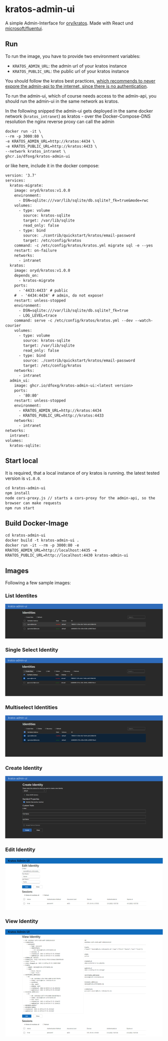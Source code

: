 # kratos-admin-ui

A simple Admin-Interface for [ory/kratos](https://www.ory.sh/kratos/docs/). Made with React und [microsoft/fluentui](https://react.fluentui.dev/).

## Run

To run the image, you have to provide two environment variables:
- `KRATOS_ADMIN_URL`: the admin url of your kratos instance
- `KRATOS_PUBLIC_URL`: the public url of your kratos instance

You should follow the kratos best practices, [which recommends to never expore the admin-api to the internet, since there is no authentication](https://www.ory.sh/docs/kratos/guides/production#admin-api).

To run the admin-ui, which of course needs access to the admin-api, you should run the admin-ui in the same network as kratos.

In the following snipped the admin-ui gets deployed in the same docker network (`kratos_intranet`) as kratos - over the Docker-Compose-DNS resolution the nginx reverse proxy can call the admin

```
docker run -it \
--rm -p 3000:80 \
-e KRATOS_ADMIN_URL=http://kratos:4434 \
-e KRATOS_PUBLIC_URL=http://kratos:4433 \
--network kratos_intranet \
ghcr.io/dfoxg/kratos-admin-ui
```

or like here, include it in the docker compose:

```
version: '3.7'
services:
  kratos-migrate:
    image: oryd/kratos:v1.0.0
    environment:
      - DSN=sqlite:///var/lib/sqlite/db.sqlite?_fk=true&mode=rwc
    volumes:
      - type: volume
        source: kratos-sqlite
        target: /var/lib/sqlite
        read_only: false
      - type: bind
        source: ./contrib/quickstart/kratos/email-password
        target: /etc/config/kratos
    command: -c /etc/config/kratos/kratos.yml migrate sql -e --yes
    restart: on-failure
    networks:
      - intranet
  kratos:
    image: oryd/kratos:v1.0.0
    depends_on:
      - kratos-migrate
    ports:
      - '4433:4433' # public
    #  - '4434:4434' # admin, do not expose!
    restart: unless-stopped
    environment:
      - DSN=sqlite:///var/lib/sqlite/db.sqlite?_fk=true
      - LOG_LEVEL=trace
    command: serve -c /etc/config/kratos/kratos.yml --dev --watch-courier
    volumes:
      - type: volume
        source: kratos-sqlite
        target: /var/lib/sqlite
        read_only: false
      - type: bind
        source: ./contrib/quickstart/kratos/email-password
        target: /etc/config/kratos
    networks:
      - intranet
  admin_ui:
    image: ghcr.io/dfoxg/kratos-admin-ui:<latest version>
    ports:
      - '80:80'
    restart: unless-stopped
    environment:
      - KRATOS_ADMIN_URL=http://kratos:4434
      - KRATOS_PUBLIC_URL=http://kratos:4433
    networks:
      - intranet
networks:
  intranet:
volumes:
  kratos-sqlite:
```

## Start local

It is required, that a local instance of ory kratos is running. the latest tested version is `v1.0.0`.

```
cd kratos-admin-ui
npm install
node cors-proxy.js // starts a cors-proxy for the admin-api, so the browser can make requests
npm run start
```

## Build Docker-Image

```
cd kratos-admin-ui
docker build -t kratos-admin-ui .
docker run -it --rm -p 3000:80 -e KRATOS_ADMIN_URL=http://localhost:4435 -e KRATOS_PUBLIC_URL=http://localhost:4430 kratos-admin-ui
```

## Images

Following a few sample images:

### List Identites

![listIdentities](./images/listIdentites.PNG)

### Single Select Identity

![singleSelectIdentity](./images/selectIdentites.PNG)

### Multiselect Identities

![multiselectIdentities](./images/multiselectIdentites.PNG)

### Create Identity

![createIdentity](./images/createIdentity.PNG)

### Edit Identity

![editIdentity](./images/editIdentity.PNG)

### View Identity

![viewIdentity](./images/viewSingleIdentity.PNG)

